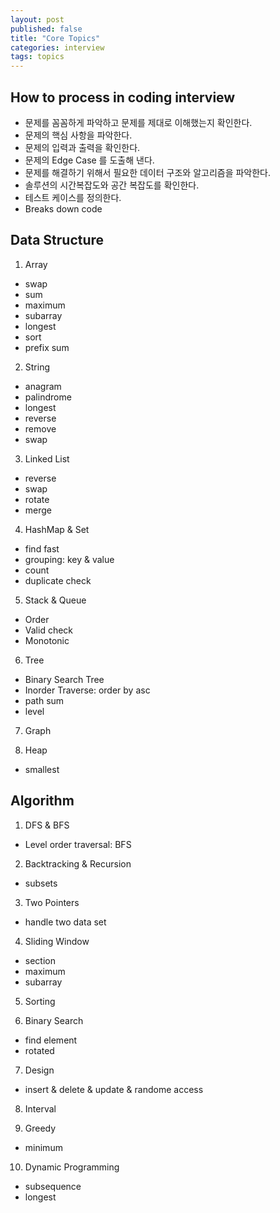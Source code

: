 ```yaml
---
layout: post
published: false
title: "Core Topics"
categories: interview
tags: topics
---
```


## How to process in coding interview

- 문제를 꼼꼼하게 파악하고 문제를 제대로 이해했는지 확인한다.
- 문제의 핵심 사항을 파악한다.
- 문제의 입력과 출력을 확인한다.
- 문제의 Edge Case 를 도출해 낸다.
- 문제를 해결하기 위해서 필요한 데이터 구조와 알고리즘을 파악한다.
- 솔루션의 시간복잡도와 공간 복잡도를 확인한다.
- 테스트 케이스를 정의한다.
- Breaks down code

## Data Structure

1. Array
- swap
- sum
- maximum
- subarray
- longest
- sort
- prefix sum

2. String
- anagram
- palindrome
- longest
- reverse
- remove
- swap

3. Linked List
- reverse
- swap
- rotate
- merge

4. HashMap & Set
- find fast
- grouping: key & value
- count
- duplicate check

5. Stack & Queue
- Order
- Valid check
- Monotonic

6. Tree
- Binary Search Tree
- Inorder Traverse: order by asc
- path sum
- level

7. Graph

8. Heap
- smallest

## Algorithm

1. DFS & BFS
- Level order traversal: BFS

2. Backtracking & Recursion
- subsets

3. Two Pointers
- handle two data set

4. Sliding Window
- section
- maximum
- subarray

5. Sorting

6. Binary Search
- find element
- rotated

7. Design
- insert & delete & update & randome access

8. Interval

9. Greedy
- minimum

10. Dynamic Programming
- subsequence
- longest